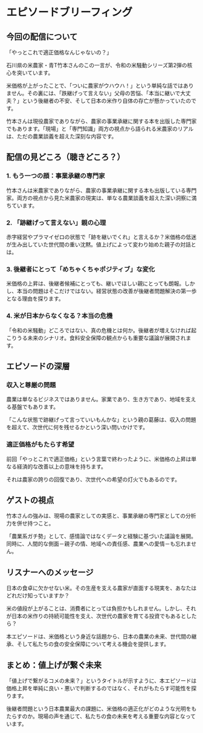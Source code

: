 # エピソードブリーフィング

## 今回の配信について

「やっとこれで適正価格なんじゃないの？」

石川県の米農家・青T竹本さんのこの一言が、令和の米騒動シリーズ第2弾の核心を突いています。

米価格が上がったことで、「ついに農家がウハウハ！」という単純な話ではありません。その裏には、「跌継げって言えない」父母の苦悩、「本当に継いで大丈夫？」という後継者の不安、そして日本の米作り自体の存亡が懸かっていたのです。

竹本さんは現役農家でありながら、農家の事業承継に関する本を出版した専門家でもあります。「現場」と「専門知識」両方の視点から語られる米農家のリアルは、ただの農業談義を超えた深刻な内容です。

## 配信の見どころ（聴きどころ？）

### 1. もう一つの顔：事業承継の専門家

竹本さんは米農家でありながら、農家の事業承継に関する本も出版している専門家。両方の視点から見た米農家の現実は、単なる農業談義を超えた深い洞察に満ちています。

### 2. 「跡継げって言えない」親の心理

赤字経営やプラマイゼロの状態で「跡を継いでくれ」と言えるか？米価格の低迷が生み出していた世代間の重い沈黙。値上げによって変わり始めた親子の対話とは。

### 3. 後継者にとって「めちゃくちゃポジティブ」な変化

米価格の上昇は、後継者候補にとっても、継いでほしい親にとっても朗報。しかし、本当の問題はそこだけではない。経営状態の改善が後継者問題解決の第一歩となる理由を探ります。

### 4. 米が日本からなくなる？本当の危機

「令和の米騒動」どころではない、真の危機とは何か。後継者が増えなければ起こりうる未来のシナリオ。食料安全保障の観点からも重要な議論が展開されます。

## エピソードの深層

### 収入と尊厳の問題

農業は単なるビジネスではありません。家業であり、生き方であり、地域を支える基盤でもあります。

「こんな状態で跡継げって言っていいもんかな」という親の葛藤は、収入の問題を超えて、次世代に何を残せるかという深い問いかけです。

### 適正価格がもたらす希望

前回「やっとこれで適正価格」という言葉で終わったように、米価格の上昇は単なる経済的な改善以上の意味を持ちます。

それは農家の誇りの回復であり、次世代への希望の灯火でもあるのです。

## ゲストの視点

竹本さんの強みは、現場の農家としての実感と、事業承継の専門家としての分析力を併せ持つこと。

「農業系ガチ勢」として、感情論ではなくデータと経験に基づいた議論を展開。同時に、人間的な側面－親子の情、地域への責任感、農業への愛情－も忘れません。

## リスナーへのメッセージ

日本の食卓に欠かせない米。その生産を支える農家が直面する現実を、あなたはどれだけ知っていますか？

米の値段が上がることは、消費者にとっては負担かもしれません。しかし、それが日本の米作りの持続可能性を支え、次世代の農家を育てる投資でもあるとしたら？

本エピソードは、米価格という身近な話題から、日本の農業の未来、世代間の継承、そして私たちの食の安全保障について考える機会を提供します。

## まとめ：値上げが繋ぐ未来

「値上げで繋がるコメの未来？」というタイトルが示すように、本エピソードは価格上昇を単純に良い・悪いで判断するのではなく、それがもたらす可能性を探ります。

後継者問題という日本農業最大の課題に、米価格の適正化がどのような光明をもたらすのか。現場の声を通じて、私たちの食の未来を考える重要な内容となっています。